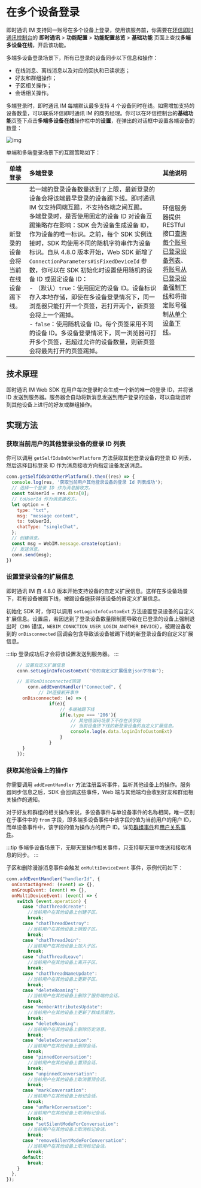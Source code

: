 # 在多个设备登录

<Toc />

即时通讯 IM 支持同一账号在多个设备上登录，使用该服务前，你需要在[环信即时通讯控制台](https://console.easemob.com/user/login)的 **即时通讯** > **功能配置** > **功能配置总览** > **基础功能** 页面上查找**多端多设备在线**，开启该功能。

多端多设备登录场景下，所有已登录的设备同步以下信息和操作：

- 在线消息、离线消息以及对应的回执和已读状态；
- 好友和群组操作；
- 子区相关操作；
- 会话相关操作。

多端登录时，即时通讯 IM 每端默认最多支持 4 个设备同时在线。如需增加支持的设备数量，可以联系环信即时通讯 IM 的商务经理。你可以在环信控制台的**基础功能**页签下点击**多端多设备在线**操作栏中的**设置**，在弹出的对话框中设置各端设备的数量：

![img](/images/common/multidevice_device_count.png)

单端和多端登录场景下的互踢策略如下：

| 单端登录  | 多端登录   |其他说明 | 
| :--------- | :----- | :------- | 
| 新登录的设备会将当前在线设备踢下线。  |  若一端的登录设备数量达到了上限，最新登录的设备会将该端最早登录的设备踢下线。即时通讯 IM 仅支持同端互踢，不支持各端之间互踢。<br/>多端登录时，是否使用固定的设备 ID 对设备互踢策略存在影响：SDK 会为设备生成设备 ID，作为设备的唯一标识。之前，每个 SDK 实例连接时，SDK 均使用不同的随机字符串作为设备标识。自从 4.8.0 版本开始，Web SDK 新增了 `ConnectionParameters#isFixedDeviceId` 参数，你可以在 SDK 初始化时设置使用随机的设备 ID 或固定设备 ID：<br/>- （默认）`true`：使用固定的设备 ID。设备标识存入本地存储，即使在多设备登录情况下，同一浏览器只能打开一个页签，若打开两个，新页签会将上一个踢掉。<br/>- `false`：使用随机设备 ID。每个页签采用不同的设备 ID。多设备登录情况下，同一浏览器可打开多个页签，若超过允许的设备数量，则新页签会将最先打开的页签踢掉。  |  环信服务器提供 RESTful 接口[查询每个账号已登录设备列表](/document/server-side/account_system.html#获取指定账号的在线登录设备列表)、[将账号从已登录设备强制下线](/document/server-side/account_system.html#强制用户下线)和将指定账号强制[从单个设备下线](/document/server-side/account_system.html#强制用户从单设备下线)。       |  

## 技术原理

即时通讯 IM Web SDK 在用户每次登录时会生成一个新的唯一的登录 ID，并将该 ID 发送到服务器。服务器会自动将新消息发送到用户登录的设备，可以自动监听到其他设备上进行的好友或群组操作。

## 实现方法

### 获取当前用户的其他登录设备的登录 ID 列表  

你可以调用 `getSelfIdsOnOtherPlatform` 方法获取其他登录设备的登录 ID 列表，然后选择目标登录 ID 作为消息接收方向指定设备发送消息。

```javascript
conn.getSelfIdsOnOtherPlatform().then((res) => {
  console.log(res, '获取当前用户其他登录设备的登录 Id 列表成功');
  // 选择一个登录 ID 作为消息接收方。
  const toUserId = res.data[0];
  // toUserId 作为消息接收方。
  let option = {
    type: "txt",
    msg: "message content",
    to: toUserId,
    chatType: "singleChat",
  };
  // 创建消息。
  const msg = WebIM.message.create(option);
  // 发送消息。
  conn.send(msg);
})
```

### 设置登录设备的扩展信息

即时通讯 IM 自 4.8.0 版本开始支持设备的自定义扩展信息。这样在多设备场景下，若有设备被踢下线，被踢设备能获得该设备的自定义扩展信息。

初始化 SDK 时，你可以调用 `setLoginInfoCustomExt` 方法设置登录设备的自定义扩展信息。设置后，若因达到了登录设备数量限制而导致在已登录的设备上强制退出时（`206` 错误，`WEBIM_CONNCTION_USER_LOGIN_ANOTHER_DEVICE`），被踢设备收到的 `onDisconnected` 回调会包含导致该设备被踢下线的新登录设备的自定义扩展信息。

:::tip
登录成功后才会将该设置发送到服务器。
:::

```javascript
    // 设置自定义扩展信息
    conn.setLoginInfoCustomExt("你的自定义扩展信息json字符串");

    // 监听onDisconnected回调
		conn.addEventHandler("Connected", {
			// IM连接断开事件
      onDisconnected: (e) => {
				if(e){
					// 多端被踢下线
					if(e.type === '206'){
						// 其他错误码场景下不存在该字段
						// 当前设备挤下线的新登录设备的自定义扩展信息。
						console.log(e.data.loginInfoCustomExt)
					}
				}
      }
    });

```

### 获取其他设备上的操作

你需要调用 `addEventHandler` 方法注册监听事件，监听其他设备上的操作。服务器同步信息之后，SDK 会回调这些事件，Web 端与其他端均会收到好友和群组相关操作的通知。

对于好友和群组的相关操作来说，多设备事件与单设备事件的名称相同，唯一区别在于事件中的 `from` 字段，即多端多设备事件中该字段的值为当前用户的用户 ID，而单设备事件中，该字段的值为操作方的用户 ID。详见[群组事件](group_manage.html#监听群组事件)和[用户关系事件](user_relationship.html#添加好友)。

:::tip
多端多设备场景下，无聊天室操作相关事件，只支持聊天室中发送和接收消息的同步。
:::

子区和删除漫游消息事件会触发 `onMultiDeviceEvent` 事件，示例代码如下：

```javascript
conn.addEventHandler("handlerId", {
  onContactAgreed: (event) => {},
  onGroupEvent: (event) => {},
  onMultiDeviceEvent: (event) => {
    switch (event.operation) {
      case "chatThreadCreate":
        //当前用户在其他设备上创建子区。
        break;
      case "chatThreadDestroy":
        //当前用户在其他设备上销毁子区。
        break;
      case "chatThreadJoin":
        //当前用户在其他设备上加入子区。
        break;
      case "chatThreadLeave":
        //当前用户在其他设备上离开子区。
        break;
      case "chatThreadNameUpdate":
        //当前用户在其他设备上更新子区。
        break;
      case "deleteRoaming":
        //当前用户在其他设备上删除了服务端的会话。
        break;
      case "memberAttributesUpdate":
        //当前用户在其他设备上更新了群成员属性。
        break;
      case "deleteRoaming":
        //当前用户在其他设备上删除历史消息。
        break;
      case "deleteConversation":
        //当前用户在其他设备上删除会话。
        break;
      case "pinnedConversation":
        //当前用户在其他设备上置顶会话。
        break;
      case "unpinnedConversation":
        //当前用户在其他设备上取消置顶会话。
        break;
      case "markConversation":
        //当前用户在其他设备上标记会话。
        break;
      case "unMarkConversation":
        //当前用户在其他设备上取消标记会话。
        break;
      case "setSilentModeForConversation":
        //当前用户在其他设备上取消标记会话。
        break;  
      case "removeSilentModeForConversation":
        //当前用户在其他设备上取消标记会话。
        break;        
      default:
        break;
    }
  },
});
```

